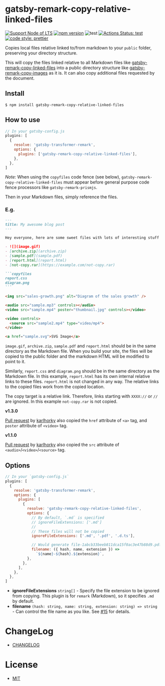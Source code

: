 # gatsby-remark-copy-relative-linked-files

[![Support Node of LTS](https://img.shields.io/badge/node-LTS-brightgreen.svg)](https://nodejs.org/)
[![npm version](https://badge.fury.io/js/gatsby-remark-copy-relative-linked-files.svg)](https://badge.fury.io/js/gatsby-remark-copy-relative-linked-files)
![test](https://github.com/akabekobeko/npm-gatsby-remark-copy-relative-linked-files/workflows/test/badge.svg)
[![Actions Status: test](https://github.com/akabekobeko/npm-gatsby-remark-copy-relative-linked-files/workflows/test/badge.svg)](https://github.com/akabekobeko/npm-gatsby-remark-copy-relative-linked-files/actions?query=CI)
[![code style: prettier](https://img.shields.io/badge/code_style-prettier-ff69b4.svg)](https://github.com/prettier/prettier)

Copies local files relative linked to/from markdown to your `public` folder, preserving your directory structure.

This will copy the files linked relative to all Markdown files like [gatsby-remark-copy-linked-files](https://github.com/gatsbyjs/gatsby/tree/master/packages/gatsby-remark-copy-linked-files) into a public directory structure like [gatsby-remark-copy-images](https://github.com/mojodna/gatsby-remark-copy-images) as it is. It can also copy additional files requested by the document.

## Install

```
$ npm install gatsby-remark-copy-relative-linked-files
```

## How to use

```js
// In your gatsby-config.js
plugins: [
  {
    resolve: 'gatsby-transformer-remark',
    options: {
      plugins: ['gatsby-remark-copy-relative-linked-files'],
    },
  },
]
```

_Note:_ When using the `copyfiles` code fence (see below), `gatsby-remark-copy-relative-linked-files` must appear before general purpose code fence processors like `gatsby-remark-prismjs`.

Then in your Markdown files, simply reference the files.

### E.g.

````markdown
---
title: My awesome blog post
---

Hey everyone, here are some sweet files with lots of interesting stuff in them:

- ![](image.gif)
- [archive.zip](archive.zip)
- [sample.pdf](sample.pdf)
- [report.html](report.html)
- [not-copy.rar](https://example.com/not-copy.rar)

```copyfiles
report.css
diagram.png
```

<img src="sales-growth.png" alt="Diagram of the sales growth" />

<audio src="sample.mp3" controls></audio>
<video src="sample.mp4" poster="thumbnail.jpg" controls></video>

<video controls>
  <source src="sample2.mp4" type="video/mp4">
</video>

<a href="sample.svg">SVG Image</a>
````

`image.gif`, `archive.zip`, `sample.pdf` and `report.html` should be in the same directory as the Markdown file. When you build your site, the files will be copied to the public folder and the markdown HTML will be modified to point to it.

Similarly, `report.css` and `diagram.png` should be in the same directory as the Markdown file. In this example, `report.html` has its own internal relative links to these files. `report.html` is not changed in any way. The relative links to the copied files work from the copied location.

The copy target is a relative link. Therefore, links starting with `XXXX://` or `//` are ignored. In this example `not-copy.rar` is not copied.

**v1.3.0**

[Pull request](https://github.com/akabekobeko/npm-gatsby-remark-copy-relative-linked-files/pull/8) by [karlhorky](https://github.com/karlhorky) also copied the `href` attribute of `<a>` tag, and `poster` attribute of `<video>` tag.

**v1.1.0**

[Pull request](https://github.com/akabekobeko/npm-gatsby-remark-copy-relative-linked-files/pull/8) by [karlhorky](https://github.com/karlhorky) also copied the `src` attribute of `<audio>`/`<video>`/`<source>` tag.

## Options

```js
// In your `gatsby-config.js`
plugins: [
  {
    resolve: 'gatsby-transformer-remark',
    options: {
      plugins: [
        {
          resolve: 'gatsby-remark-copy-relative-linked-files',
          options: {
            // By default, `.md` is specified
            // ignoreFileExtensions: ['.md']
            //
            // These files will not be copied
            ignoreFileExtensions: ['.md', '.pdf', '.d.ts'],

            // Would generate file-1abcb33beeb811dca15f0ac3e47b88d9.pdf
            filename: ({ hash, name, extension }) =>
              `${name}-${hash}.${extension}`,
          },
        },
      ],
    },
  },
]
```

- **ignoreFileExtensions** `string[]` - Specify the file extension to be ignored from copying. This plugin is for `remark` (Markdown), so it specifies `.md` by default.
- **filename** `(hash: string, name: string, extension: string) => string` - Can control the file name as you like. See [#15](https://github.com/akabekobeko/npm-gatsby-remark-copy-relative-linked-files/issues/15) for details.

# ChangeLog

- [CHANGELOG](CHANGELOG.md)

# License

- [MIT](LICENSE.txt)
